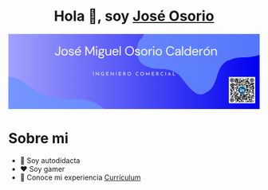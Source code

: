 <h1 align="center">Hola 👋, soy <a href="https://www.linkedin.com/in/ingcomercial-joseosorio/" target="blank">
José Osorio</a></h1>


<img src="https://github.com/ingcomercial-joseosorio/ingcomercial-joseosorio/blob/main/Banner%20Github.png">


<h1>Sobre mi</h1>

- 📖 Soy autodidacta
- ❤️ Soy gamer
- 📄 Conoce mi experiencia <a href="https://github.com/ingcomercial-joseosorio/ingcomercial-joseosorio/blob/main/CV%20Ing%20Comercial%20Jos%C3%A9%20Miguel%20Osorio.pdf" target="blank"> Currículum

  
<!--
**ingcomercial-joseosorio/ingcomercial-joseosorio** is a ✨ _special_ ✨ repository because its `README.md` (this file) appears on your GitHub profile.

Here are some ideas to get you started:

- 🔭 I’m currently working on ...
- 🌱 I’m currently learning ...
- 👯 I’m looking to collaborate on ...
- 🤔 I’m looking for help with ...
- 💬 Ask me about ...
- 📫 How to reach me: ...
- 😄 Pronouns: ...
- ⚡ Fun fact: ...
-->
